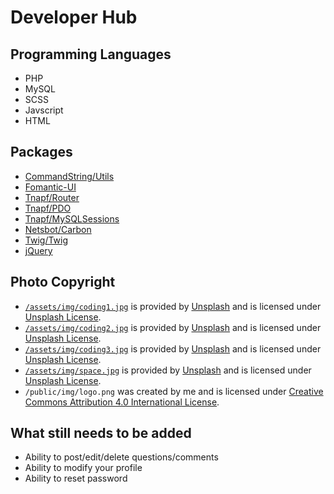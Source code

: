 # Developer Hub

## Programming Languages
* PHP
* MySQL
* SCSS
* Javscript
* HTML

## Packages
* [CommandString/Utils](https://github.com/commandstring/utils)
* [Fomantic-UI](https://fomantic-ui.com/)
* [Tnapf/Router](https://github.com/tnapf/router)
* [Tnapf/PDO](https://github.com/tnapf/pdo)
* [Tnapf/MySQLSessions](https://github.com/tnapf/mysqlsession)
* [Netsbot/Carbon](https://github.com/briannesbitt/Carbon)
* [Twig/Twig](https://github.com/twigphp/Twig)
* [jQuery](https://jquery.com/)

## Photo Copyright
* [`/assets/img/coding1.jpg`](https://unsplash.com/photos/OqtafYT5kTw) is provided by [Unsplash](https://unsplash.com) and is licensed under [Unsplash License](https://unsplash.com/license).
* [`/assets/img/coding2.jpg`](https://unsplash.com/photos/f77Bh3inUpE) is provided by [Unsplash](https://unsplash.com) and is licensed under [Unsplash License](https://unsplash.com/license).
* [`/assets/img/coding3.jpg`](https://unsplash.com/photos/SyYmXSDnJ54) is provided by [Unsplash](https://unsplash.com) and is licensed under [Unsplash License](https://unsplash.com/license).
* [`/assets/img/space.jpg`](https://unsplash.com/photos/rCbdp8VCYhQ) is provided by [Unsplash](https://unsplash.com) and is licensed under [Unsplash License](https://unsplash.com/license).
* `/public/img/logo.png` was created by me and is licensed under [Creative Commons Attribution 4.0 International License](https://creativecommons.org/licenses/by/4.0/).

## What still needs to be added
* Ability to post/edit/delete questions/comments
* Ability to modify your profile
* Ability to reset password